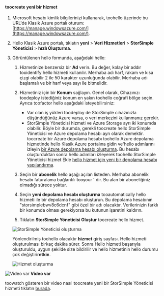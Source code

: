 <!--author=alkohli last changed:01/14/2016-->


#### <a name="toocreate-a-new-service"></a>toocreate yeni bir hizmet
1. Microsoft hesabı kimlik bilgilerinizi kullanarak, toohello üzerinde bu URL'de Klasik Azure portalı oturum: [https://manage.windowsazure.com/](https://manage.windowsazure.com/).
2. Hello Klasik Azure portalı, tıklatın **yeni** > **Veri Hizmetleri** > **StorSimple Yöneticisi** > **hızlı Oluşturma**.
3. Görüntülenen hello formunda, aşağıdaki hello:
   
   1. Hizmetinize benzersiz bir **Ad** verin. Bu değer, kolay bir addır tooidentify hello hizmeti kullanılır. Merhaba adı harf, rakam ve kısa çizgi olabilir 2 ile 50 karakter uzunluğunda olabilir. Merhaba adı başlamalı ve bir harf veya sayı ile bitmelidir.
   2. Hizmetiniz için bir **Konum** sağlayın. Genel olarak, Cihazınızı toodeploy istediğiniz konum en yakın toohello coğrafi bölge seçin. Ayrıca toofactor hello aşağıdaki isteyebilirsiniz: 
      
      * Var olan iş yükleri toodeploy de StorSimple cihazınızla düşündüğünüz Azure varsa, o veri merkezini kullanmanız gerekir.
      * StorSimple Yöneticisi hizmeti ve Azure Storage ayrı iki konumda olabilir. Böyle bir durumda, gerekli toocreate hello StorSimple Yöneticisi ve Azure depolama hesabı ayrı olarak demektir. toocreate bir Azure depolama hesabı toohello Azure depolama hizmetinde hello Klasik Azure portalına gidin ve'hello adımlarını izleyin [bir Azure depolama hesabı oluşturma](../articles/storage/common/storage-create-storage-account.md#create-a-storage-account). Bu hesabı oluşturduktan sonra hello adımları izleyerek toohello StorSimple Yöneticisi hizmet Ekle [hello hizmet için yeni bir depolama hesabı yapılandırma](../articles/storsimple/storsimple-deployment-walkthrough.md#configure-a-new-storage-account-for-the-service).
   3. Seçin bir **abonelik** hello aşağı açılan listeden. Merhaba abonelik hesabı faturalama bağlantılı tooyour ' dir. Bu alan bir aboneliğiniz olmadığı sürece yoktur.
   4. Seçin **yeni depolama hesabı oluşturma** tooautomatically hello hizmeti ile bir depolama hesabı oluşturun. Bu depolama hesabının "storsimplebwv8c6dcnf" gibi özel bir adı olacaktır. Verilerinizin farklı bir konumda olması gerekiyorsa bu kutunun işaretini kaldırın. 
   5. Tıklatın **StorSimple Yöneticisi Oluştur** toocreate hello hizmet.
   
   ![StorSimple Yöneticisi oluşturma](./media/storsimple-create-new-service/HCS_CreateAService-include.png)
   
   Yönlendirilmiş toohello olacaktır **hizmet** giriş sayfası. Hello hizmeti oluşturulması birkaç dakika sürer. Sonra Hello hizmeti başarıyla oluşturuldu, uygun şekilde size bildirilir ve hello hizmetinin hello durumu çok değiştirir**etkin**.
   
   ![Hizmet oluşturma](./media/storsimple-create-new-service/HCS_StorSimpleManagerServicePage-include.png)

![Video var](./media/storsimple-create-new-service/Video_icon.png) **Video var**

toowatch gösteren bir video nasıl toocreate yeni bir StorSimple Yöneticisi hizmeti tıklatın [burada](https://azure.microsoft.com/documentation/videos/create-a-storsimple-manager-service/).

